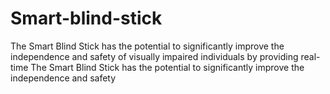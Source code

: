 # Smart-blind-stick
The Smart Blind Stick has the potential to significantly improve the independence and safety of visually impaired individuals by providing real-time The Smart Blind Stick has the potential to significantly improve the independence and safety
